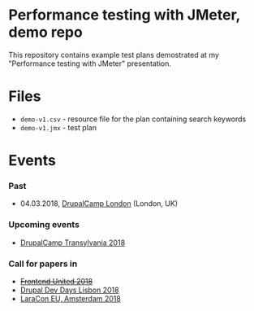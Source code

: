 # Performance testing with JMeter, demo repo
This repository contains example test plans demostrated at my "Performance testing with JMeter" presentation.

# Files
* `demo-v1.csv` - resource file for the plan containing search keywords
* `demo-v1.jmx` - test plan

# Events

### Past
* 04.03.2018, [DrupalCamp London](https://drupalcamp.london) (London, UK)

### Upcoming events

* [DrupalCamp Transylvania 2018](http://drupaltransylvania.ro)

### Call for papers in
* ~~[Frontend United 2018](https://www.frontendunited.org)~~
* [Drupal Dev Days Lisbon 2018](https://lisbon2018.drupaldays.org)
* [LaraCon EU, Amsterdam 2018](https://laracon.eu/2018)
